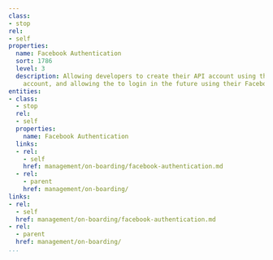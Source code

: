 ```yaml
---
class:
- stop
rel:
- self
properties:
  name: Facebook Authentication
  sort: 1786
  level: 3
  description: Allowing developers to create their API account using their Facebook
    account, and allowing the to login in the future using their Facebook credentials.
entities:
- class:
  - stop
  rel:
  - self
  properties:
    name: Facebook Authentication
  links:
  - rel:
    - self
    href: management/on-boarding/facebook-authentication.md
  - rel:
    - parent
    href: management/on-boarding/
links:
- rel:
  - self
  href: management/on-boarding/facebook-authentication.md
- rel:
  - parent
  href: management/on-boarding/
...
```

